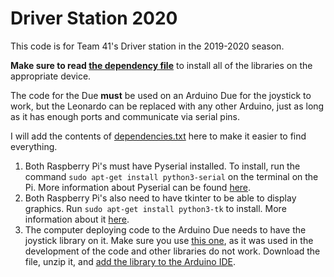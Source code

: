 # Driver Station 2020

 This code is for Team 41's Driver station in the 2019-2020 season.

  **Make sure to read [the dependency file](dependencies.txt)** to install all of the libraries on the appropriate device.

  The code for the Due **must** be used on an Arduino Due for the joystick to work, but the Leonardo can be replaced with any other Arduino, just as long as it has enough ports and communicate via serial pins.

  I will add the contents of [dependencies.txt](dependencies.txt) here to make it easier to find everything.

  1. Both Raspberry Pi's must have Pyserial installed. To install, run the command `sudo apt-get install python3-serial` on the terminal on the Pi. More information about Pyserial can be found [here](https://pythonhosted.org/pyserial/).
  2. Both Raspberry Pi's also need to have tkinter to be able to display graphics. Run `sudo apt-get install python3-tk` to install. More information about it [here](https://docs.python.org/3/library/tk.html).
  3. The computer deploying code to the Arduino Due needs to have the joystick library on it. Make sure you use [this one](https://github.com/LordNuke/ArduinoLibs), as it was used in the development of the code and other libraries do not work. Download the file, unzip it, and [add the library to the Arduino IDE](http://interactiondesign.se/wiki/arduino:installing_using_third_party_libraries).



